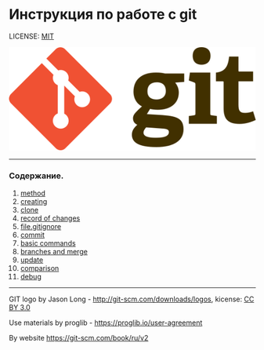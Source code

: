 # Инструкция по работе с git

LICENSE: [MIT](./license.md)

![git-logo](Git-logo.svg)

-------

### Содержание.

1. [method](./method.md)
1. [creating](./creating.md)
1. [clone](./clone.md)
1. [record of changes](./record_of_changes.md)
1. [file.gitignore](./gitignore.md)
1. [commit](./commit.md)
1. [basic commands](./basic_commands.md)
1. [branches and merge](./branches_and_merge.md)
1. [update](./update.md)
1. [comparison](./comparison.md)
1. [debug](./debug.md)


-------

GIT logo by Jason Long - http://git-scm.com/downloads/logos, kicense: [CC BY 3.0](https://creativecommons.org/licenses/by/3.0/deed.ru)

Use materials by proglib - https://proglib.io/user-agreement

By website https://git-scm.com/book/ru/v2